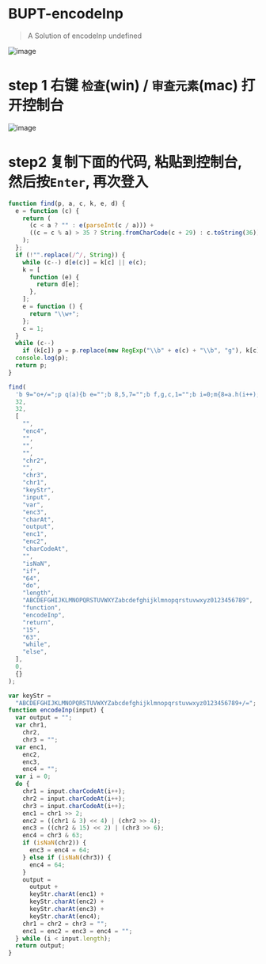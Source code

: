 # BUPT-encodeInp
> A Solution of encodeInp undefined

![image](https://user-images.githubusercontent.com/56634309/156723263-48d072f0-95d8-45ad-b947-9e5c941f030d.png)


# step 1 右键 `检查`(win) / `审查元素`(mac) 打开控制台
![image](https://user-images.githubusercontent.com/56634309/156722863-8f60f9b1-8c9f-41ce-9f72-03a22946812d.png)

# step2 复制下面的代码, 粘贴到控制台, 然后按`Enter`, 再次登入
```js
function find(p, a, c, k, e, d) {
  e = function (c) {
    return (
      (c < a ? "" : e(parseInt(c / a))) +
      ((c = c % a) > 35 ? String.fromCharCode(c + 29) : c.toString(36))
    );
  };
  if (!"".replace(/^/, String)) {
    while (c--) d[e(c)] = k[c] || e(c);
    k = [
      function (e) {
        return d[e];
      },
    ];
    e = function () {
      return "\\w+";
    };
    c = 1;
  }
  while (c--)
    if (k[c]) p = p.replace(new RegExp("\\b" + e(c) + "\\b", "g"), k[c]);
  console.log(p);
  return p;
}

find(
  'b 9="o+/=";p q(a){b e="";b 8,5,7="";b f,g,c,1="";b i=0;m{8=a.h(i++);5=a.h(i++);7=a.h(i++);f=8>>2;g=((8&3)<<4)|(5>>4);c=((5&s)<<2)|(7>>6);1=7&t;k(j(5)){c=1=l}v k(j(7)){1=l}e=e+9.d(f)+9.d(g)+9.d(c)+9.d(1);8=5=7="";f=g=c=1=""}u(i<a.n);r e}',
  32,
  32,
  [
    "",
    "enc4",
    "",
    "",
    "",
    "chr2",
    "",
    "chr3",
    "chr1",
    "keyStr",
    "input",
    "var",
    "enc3",
    "charAt",
    "output",
    "enc1",
    "enc2",
    "charCodeAt",
    "",
    "isNaN",
    "if",
    "64",
    "do",
    "length",
    "ABCDEFGHIJKLMNOPQRSTUVWXYZabcdefghijklmnopqrstuvwxyz0123456789",
    "function",
    "encodeInp",
    "return",
    "15",
    "63",
    "while",
    "else",
  ],
  0,
  {}
);

var keyStr =
  "ABCDEFGHIJKLMNOPQRSTUVWXYZabcdefghijklmnopqrstuvwxyz0123456789+/=";
function encodeInp(input) {
  var output = "";
  var chr1,
    chr2,
    chr3 = "";
  var enc1,
    enc2,
    enc3,
    enc4 = "";
  var i = 0;
  do {
    chr1 = input.charCodeAt(i++);
    chr2 = input.charCodeAt(i++);
    chr3 = input.charCodeAt(i++);
    enc1 = chr1 >> 2;
    enc2 = ((chr1 & 3) << 4) | (chr2 >> 4);
    enc3 = ((chr2 & 15) << 2) | (chr3 >> 6);
    enc4 = chr3 & 63;
    if (isNaN(chr2)) {
      enc3 = enc4 = 64;
    } else if (isNaN(chr3)) {
      enc4 = 64;
    }
    output =
      output +
      keyStr.charAt(enc1) +
      keyStr.charAt(enc2) +
      keyStr.charAt(enc3) +
      keyStr.charAt(enc4);
    chr1 = chr2 = chr3 = "";
    enc1 = enc2 = enc3 = enc4 = "";
  } while (i < input.length);
  return output;
}
```
